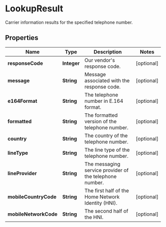 

# LookupResult

Carrier information results for the specified telephone number.

## Properties

| Name | Type | Description | Notes |
|------------ | ------------- | ------------- | -------------|
|**responseCode** | **Integer** | Our vendor&#39;s response code. |  [optional] |
|**message** | **String** | Message associated with the response code. |  [optional] |
|**e164Format** | **String** | The telephone number in E.164 format. |  [optional] |
|**formatted** | **String** | The formatted version of the telephone number. |  [optional] |
|**country** | **String** | The country of the telephone number. |  [optional] |
|**lineType** | **String** | The line type of the telephone number. |  [optional] |
|**lineProvider** | **String** | The messaging service provider of the telephone number. |  [optional] |
|**mobileCountryCode** | **String** | The first half of the Home Network Identity (HNI). |  [optional] |
|**mobileNetworkCode** | **String** | The second half of the HNI. |  [optional] |



